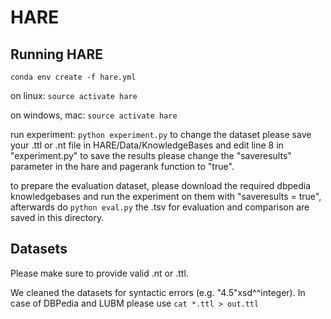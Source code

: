 # HARE
## Running HARE
```
conda env create -f hare.yml
```
on linux: `source activate hare`

on windows, mac: `source activate hare`

run experiment: `python experiment.py`
to change the dataset please save your .ttl or .nt file in HARE/Data/KnowledgeBases and edit line 8 in "experiment.py"
to save the results please change the "saveresults" parameter in the hare and pagerank function to "true".

to prepare the evaluation dataset, please download the required dbpedia knowledgebases and run the experiment on them with "saveresults = true", afterwards do `python eval.py` the .tsv for evaluation and comparison are saved in this directory.
## Datasets
Please make sure to provide valid .nt or .ttl.



We cleaned the datasets for syntactic errors (e.g. "4.5"xsd^^integer).
In case of DBPedia and LUBM please use `cat *.ttl > out.ttl`
